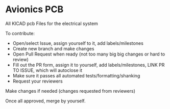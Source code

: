 # Avionics PCB
All KICAD pcb Files for the electrical system

To contribute:

- Open/select Issue, assign yourself to it, add labels/milestones
- Create new branch and make changes
- Open Pull Request when ready (not too many big big changes or hard to review)
- Fill out the PR form, assign it to yourself, add labels/milestones, LINK PR TO ISSUE, which will autoclose it
- Make sure it passes all automated tests/formatting/shanking
- Request your reviewers

Make changes if needed (changes requested from reviewers)

Once all approved, merge by yourself.

